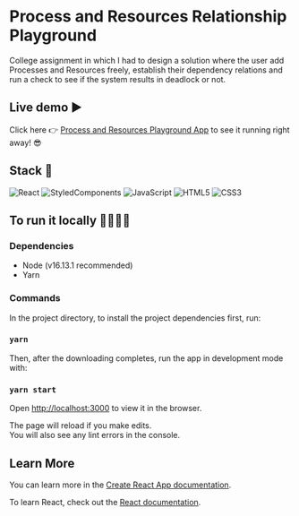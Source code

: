 # Process and Resources Relationship Playground
College assignment in which I had to design a solution where the user add Processes and Resources freely, establish their dependency relations and run a check to see if the system results in deadlock or not.

## Live demo ▶️
Click here 👉 [Process and Resources Playground App](https://main--superlative-begonia-4c7862.netlify.app/) to see it running right away! 😎

## Stack 🔧
![React](https://img.shields.io/badge/react-%2320232a.svg?style=for-the-badge&logo=react&logoColor=%2361DAFB)
![StyledComponents](https://img.shields.io/badge/styled--components-DB7093?style=for-the-badge&logo=styled-components&logoColor=white)
![JavaScript](https://img.shields.io/badge/javascript-%23323330.svg?style=for-the-badge&logo=javascript&logoColor=%23F7DF1E)
![HTML5](https://img.shields.io/badge/html5-%23E34F26.svg?style=for-the-badge&logo=html5&logoColor=white)
![CSS3](https://img.shields.io/badge/css3-%231572B6.svg?style=for-the-badge&logo=css3&logoColor=white)

## To run it locally 👩‍💻👨‍💻

### Dependencies
- Node (v16.13.1 recommended)
- Yarn

### Commands

In the project directory, to install the project dependencies first, run:
### `yarn`

Then, after the downloading completes, run the app in development mode with:
### `yarn start`

Open [http://localhost:3000](http://localhost:3000) to view it in the browser.

The page will reload if you make edits.\
You will also see any lint errors in the console.

## Learn More

You can learn more in the [Create React App documentation](https://facebook.github.io/create-react-app/docs/getting-started).

To learn React, check out the [React documentation](https://reactjs.org/).
